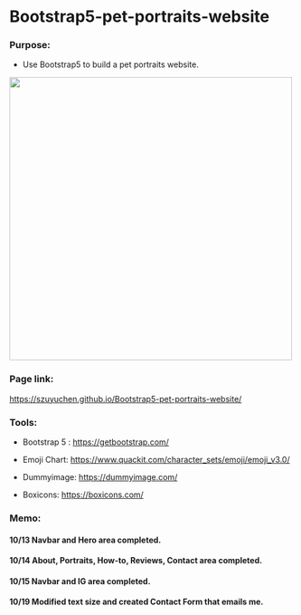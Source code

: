 # Bootstrap5-pet-portraits-website

### Purpose: 

- Use Bootstrap5 to build a pet portraits website.

<img src="https://github.com/szuyuchen/Bootstrap5-pet-portraits-website/blob/main/sample-image2.png?raw=true" width=500>

### Page link:

https://szuyuchen.github.io/Bootstrap5-pet-portraits-website/

### Tools:

- Bootstrap 5 : https://getbootstrap.com/

- Emoji Chart: https://www.quackit.com/character_sets/emoji/emoji_v3.0/

- Dummyimage: https://dummyimage.com/

- Boxicons: https://boxicons.com/

### Memo: 

#### 10/13 Navbar and Hero area completed.

#### 10/14 About, Portraits, How-to, Reviews, Contact area completed.

#### 10/15 Navbar and IG area completed.

#### 10/19 Modified text size and created Contact Form that emails me.

